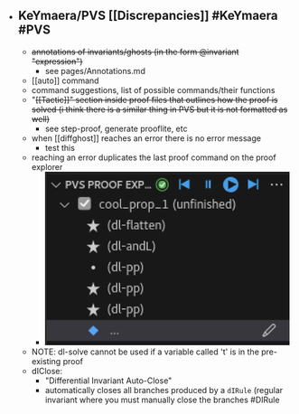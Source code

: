 - ## KeYmaera/PVS [[Discrepancies]] #KeYmaera #PVS
	- ~~annotations of invariants/ghosts (in the form @invariant "expression")~~
		- see pages/Annotations.md
	- [[auto]] command
	- command suggestions, list of possible commands/their functions
	- "~~[[Tactic]]" section inside proof files that outlines how the proof is solved (i think there is a similar thing in PVS but it is not formatted as well)~~
		- see <M-x> step-proof, generate prooflite, etc
	- when [[diffghost]] reaches an error there is no error message
		- test this
	- reaching an error duplicates the last proof command on the proof explorer
		- ![image.png](../assets/image_1689611943196_0.png)
	- NOTE: dl-solve cannot be used if a variable called 't' is in the pre-existing proof
	- dIClose:
		- "Differential Invariant Auto-Close"
		- automatically closes all branches produced by a `dIRule` (regular invariant where you must manually close the branches #DIRule
